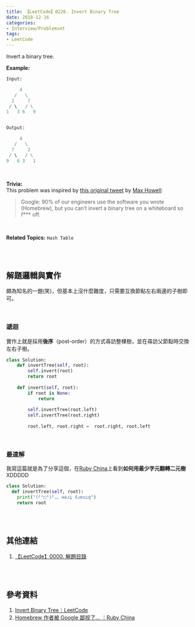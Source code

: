 ```yaml
---
title: 【LeetCode】0226. Invert Binary Tree
date: 2018-12-16
categories:
- Interview/Problemset
tags:
- LeetCode
--- 
```


Invert a binary tree.

<!--more-->

**Example:**
```python
Input:

     4
   /   \
  2     7
 / \   / \
1   3 6   9


Output:

     4
   /   \
  7     2
 / \   / \
9   6 3   1

```
<br>

**Trivia:**  
This problem was inspired by  [this original tweet](https://twitter.com/mxcl/status/608682016205344768)  by  [Max Howell](https://twitter.com/mxcl):

> Google: 90% of our engineers use the software you wrote (Homebrew), but you can’t invert a binary tree on a whiteboard so f*** off.

<br>

**Related Topics:** `Hash Table`

<br><br>

## 解題邏輯與實作

頗為知名的一題(笑)，但基本上沒什麼難度，只需要互換節點左右兩邊的子樹即可。

<br>

### 遞迴

實作上就是採用**後序**（post-order）的方式尋訪整棵樹，並在尋訪父節點時交換左右子樹。

```python
class Solution:
    def invertTree(self, root):
        self.invert(root)
        return root
        
    def invert(self, root):
        if root is None:
            return
        
        self.invertTree(root.left)
        self.invertTree(root.right)
            
        root.left, root.right =  root.right, root.left            
```

<br>

### 最速解

我寫這篇就是為了分享這個，在[Ruby China](https://ruby-china.org/topics/25977)上看到**如何用最少字元翻轉二元樹**XDDDDD

```python
class Solution:
  def invertTree(self, root):
    print("(╯°□°)╯︵ ǝǝɹʇ ʎɹɐuıq")
    return root
```
<br><br>

## 其他連結
1. [【LeetCode】0000. 解題目錄](/LeetCode-0000-Contents/)

<br><br>

## 參考資料 
1. [Invert Binary Tree｜LeetCode](https://leetcode.com/problems/invert-binary-tree/)
2. [Homebrew 作者被 Google 鄙视了… ｜Ruby China](https://ruby-china.org/topics/25977) 



 